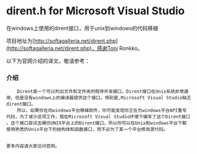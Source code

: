 dirent.h for Microsoft Visual Studio
====================================

在windows上使用的dirent接口，用于unix到windows的代码移植

项目地址为[http://softagalleria.net/dirent.php](http://softagalleria.net/dirent.php)，感谢Toni Ronkko。

以下为官网介绍的译文，敬请参考：

### 介绍
		Dirent是一个可以列出文件和文件夹的程序开发接口。Dirent接口在Unix系统非常通
	用，但是没有windows上的编译器提供这个接口。特别是,Microsoft Visual Studio缺乏
	dirent接口。
		所以，如果你在向windows平台移植软件，你可能发现你正在为windows平台API重写
	代码，为了减少这项工作，我在Microsoft Visual Studio环境下编写了这个Dirent接口
	。这个接口尝试去模仿UNIX平台上的Dirent接口，所以你可以在Unix和windows平台下都
	使用熟悉的Unix平台下的结构体和函数接口，而不必为了某一个平台修改源代码。


	更多内容请大家访问官网。
